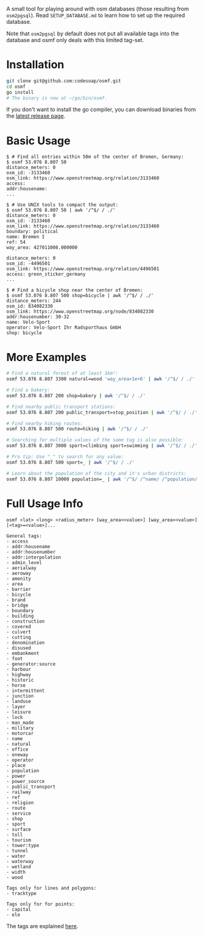 A small tool for playing around with osm databases (those resulting
from `osm2pgsql`). Read `SETUP_DATABASE.md` to learn how to set up the
required database.

Note that `osm2pgsql` by default does not put all available tags into
the database and osmf only deals with this limited tag-set.

# Installation
```bash
git clone git@github.com:codesoap/osmf.git
cd osmf
go install
# The binary is now at ~/go/bin/osmf.
```

If you don't want to install the go compiler, you can download binaries
from the
[latest release page](https://github.com/codesoap/osmf/releases/tag/v1.1.0).

# Basic Usage
```console
$ # Find all entries within 50m of the center of Bremen, Germany:
$ osmf 53.076 8.807 50
distance_meters: 0
osm_id: -3133460
osm_link: https://www.openstreetmap.org/relation/3133460
access:
addr:housename:
...

$ # Use UNIX tools to compact the output:
$ osmf 53.076 8.807 50 | awk '/^$/ / ./'
distance_meters: 0
osm_id: -3133460
osm_link: https://www.openstreetmap.org/relation/3133460
boundary: political
name: Bremen I
ref: 54
way_area: 427011008.000000

distance_meters: 0
osm_id: -4496501
osm_link: https://www.openstreetmap.org/relation/4496501
access: green_sticker_germany
...

$ # Find a bicycle shop near the center of Bremen:
$ osmf 53.076 8.807 500 shop=bicycle | awk '/^$/ / ./'
distance_meters: 244
osm_id: 834082330
osm_link: https://www.openstreetmap.org/node/834082330
addr:housenumber: 30-32
name: Velo-Sport
operator: Velo-Sport Ihr Radsporthaus GmbH
shop: bicycle
```

# More Examples
```bash
# Find a natural forest of at least 1km²:
osmf 53.076 8.807 3300 natural=wood 'way_area>1e+6' | awk '/^$/ / ./'

# Find a bakery:
osmf 53.076 8.807 200 shop=bakery | awk '/^$/ / ./'

# Find nearby public transport stations:
osmf 53.076 8.807 200 public_transport=stop_position | awk '/^$/ / ./'

# Find nearby hiking routes:
osmf 53.076 8.807 500 route=hiking | awk '/^$/ / ./'

# Searching for multiple values of the same tag is also possible:
osmf 53.076 8.807 3000 sport=climbing sport=swimming | awk '/^$/ / ./'

# Pro tip: Use "_" to search for any value:
osmf 53.076 8.807 500 sport=_ | awk '/^$/ / ./'

# Learn about the population of the city and it's urban districts:
osmf 53.076 8.807 10000 population=_ | awk '/^$/ /^name/ /^population/ /^osm_link/'
```

# Full Usage Info
```
osmf <lat> <long> <radius_meter> [way_area<<value>] [way_area><value>] [<tag>=<value>]...

General tags:
- access
- addr:housename
- addr:housenumber
- addr:interpolation
- admin_level
- aerialway
- aeroway
- amenity
- area
- barrier
- bicycle
- brand
- bridge
- boundary
- building
- construction
- covered
- culvert
- cutting
- denomination
- disused
- embankment
- foot
- generator:source
- harbour
- highway
- historic
- horse
- intermittent
- junction
- landuse
- layer
- leisure
- lock
- man_made
- military
- motorcar
- name
- natural
- office
- oneway
- operator
- place
- population
- power
- power_source
- public_transport
- railway
- ref
- religion
- route
- service
- shop
- sport
- surface
- toll
- tourism
- tower:type
- tunnel
- water
- waterway
- wetland
- width
- wood

Tags only for lines and polygons:
- tracktype

Tags only for for points:
- capital
- ele
```

The tags are explained
[here](https://wiki.openstreetmap.org/wiki/Map_Features).
